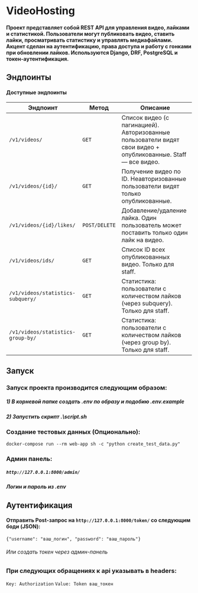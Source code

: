 # VideoHosting
#### Проект представляет собой REST API для управления видео, лайками и статистикой. Пользователи могут публиковать видео, ставить лайки, просматривать статистику и управлять медиафайлами. Акцент сделан на аутентификацию, права доступа и работу с гонками при обновлении лайков. Используются Django, DRF, PostgreSQL и токен-аутентификация.
## Эндпоинты
#### Доступные эндпоинты

| Эндпоинт | Метод | Описание |
|----------|-------|----------|
| `/v1/videos/` | `GET` | Список видео (с пагинацией). Авторизованные пользователи видят свои видео + опубликованные. Staff — все видео. |
| `/v1/videos/{id}/` | `GET` | Получение видео по ID. Неавторизованные пользователи видят только опубликованные. |
| `/v1/videos/{id}/likes/` | `POST/DELETE` | Добавление/удаление лайка. Один пользователь может поставить только один лайк на видео. |
| `/v1/videos/ids/` | `GET` | Список ID всех опубликованных видео. Только для staff. |
| `/v1/videos/statistics-subquery/` | `GET` | Статистика: пользователи с количеством лайков (через subquery). Только для staff. |
| `/v1/videos/statistics-group-by/` | `GET` | Статистика: пользователи с количеством лайков (через group by). Только для staff. |

## Запуск
### Запуск проекта производится следующим образом:
##### 1) В корневой папке создать .env по образу и подобию .env.example
##### 2) Запустить скрипт .\script.sh

### Создание тестовых данных (Опционально):
```docker-compose run --rm web-app sh -c "python create_test_data.py"```

### Админ панель:
##### ```http://127.0.0.1:8000/admin/```
##### Логин и пароль из .env

## Аутентификация

#### Отправить Post-запрос на ```http://127.0.0.1:8000/token/``` со следующим боди (JSON):
```{"username": "ваш_логин", "password": "ваш_пароль"}```
###### Или создать токен через админ-панель

### При следующих обращениях к api указывать в headers: 
```Key: Authorization```
```Value: Token ваш_токен```
